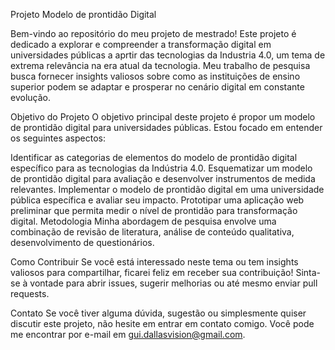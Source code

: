 Projeto Modelo de prontidão Digital

Bem-vindo ao repositório do meu projeto de mestrado! Este projeto é dedicado a explorar e compreender a transformação digital em universidades públicas a aprtir das tecnologias da Industria 4.0, um tema de extrema relevância na era atual da tecnologia. Meu trabalho de pesquisa busca fornecer insights valiosos sobre como as instituições de ensino superior podem se adaptar e prosperar no cenário digital em constante evolução.

Objetivo do Projeto
O objetivo principal deste projeto é propor um modelo de prontidão digital para universidades públicas. Estou focado em entender os seguintes aspectos:

Identificar as categorias de elementos do modelo de prontidão digital específico para as tecnologias da Indústria 4.0.
Esquematizar um modelo de prontidão digital para avaliação e desenvolver instrumentos de medida relevantes.
Implementar o modelo de prontidão digital em uma universidade pública específica e avaliar seu impacto.
Prototipar uma aplicação web preliminar que permita medir o nível de prontidão para transformação digital.
Metodologia
Minha abordagem de pesquisa envolve uma combinação de revisão de literatura, análise de conteúdo qualitativa, desenvolvimento de questionários. 

Como Contribuir
Se você está interessado neste tema ou tem insights valiosos para compartilhar, ficarei feliz em receber sua contribuição! Sinta-se à vontade para abrir issues, sugerir melhorias ou até mesmo enviar pull requests.

Contato
Se você tiver alguma dúvida, sugestão ou simplesmente quiser discutir este projeto, não hesite em entrar em contato comigo. Você pode me encontrar por e-mail em gui.dallasvision@gmail.com.
